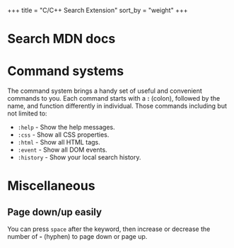 +++
title = "C/C++ Search Extension"
sort_by = "weight"
+++

# Search MDN docs


# Command systems

The command system brings a handy set of useful and convenient commands to you. Each command starts with a **:** (colon), followed by the name, and function differently in individual. Those commands including but not limited to:

- `:help` - Show the help messages.
- `:css` - Show all CSS properties.
- `:html` - Show all HTML tags.
- `:event` - Show all DOM events.
- `:history` - Show your local search history.

# Miscellaneous

## Page down/up easily

You can press `space` after the keyword, then increase or decrease the number of **-** (hyphen) to page down or page up.